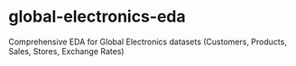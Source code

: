 # global-electronics-eda
Comprehensive EDA for Global Electronics datasets (Customers, Products, Sales, Stores, Exchange Rates)

